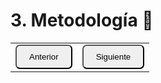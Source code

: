 # 3. Metodología 🧠

<table>
  <tr>
    <td><a href="Cap2.md"><button style="border-radius: 7px; padding: 10px 20px;">Anterior</button></a></td>
    <td><a href="Cap4.md"><button style="border-radius: 7px; padding: 10px 20px;">Siguiente</button></a></td>
  </tr>
</table>